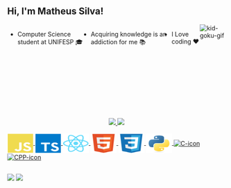 ## Hi, I'm Matheus Silva!

<div style="display: flex"><br>
  <ul style="display: flex">
    <li>Computer Science student at UNIFESP 🎓</li>
    <li>Acquiring knowledge is an addiction for me 📚</li>
    <li>I Love coding ❤️</li>
  </ul>
  <img style="display: flex" height="200" alt="kid-goku-gif" src="https://github.com/math-silva/math-silva/blob/main/kid-goku.gif">
</div><br>
<div align="center">
  <a href="https://github.com/math-silva">
  <img height="170em" src="https://github-readme-stats.vercel.app/api?username=math-silva&show_icons=true&theme=github_dark&include_all_commits=true&count_private=true"/>
  <img height="170em" src="https://github-readme-stats.vercel.app/api/top-langs/?username=math-silva&layout=compact&langs_count=7&theme=github_dark"/>
</div>
  
<div style="display: inline_block"><br>
  <img align="center" alt="Js-icon" height="45" width="60" src="https://raw.githubusercontent.com/devicons/devicon/master/icons/javascript/javascript-plain.svg">
  <img align="center" alt="Ts-icon" height="45" width="60" src="https://raw.githubusercontent.com/devicons/devicon/master/icons/typescript/typescript-plain.svg">
  <img align="center" alt="React-icon" height="45" width="60" src="https://raw.githubusercontent.com/devicons/devicon/master/icons/react/react-original.svg">
  <img align="center" alt="HTML-icon" height="45" width="60" src="https://raw.githubusercontent.com/devicons/devicon/master/icons/html5/html5-original.svg">
  <img align="center" alt="CSS-icon" height="45" width="60" src="https://raw.githubusercontent.com/devicons/devicon/master/icons/css3/css3-original.svg">
  <img align="center" alt="Python-icon" height="45" width="60" src="https://raw.githubusercontent.com/devicons/devicon/master/icons/python/python-original.svg">
  <img align="center" alt="C-icon" height="45" width="60" src="https://cdn.jsdelivr.net/gh/devicons/devicon/icons/c/c-original.svg">
  <img align="center" alt="CPP-icon" height="45" width="60" src="https://cdn.jsdelivr.net/gh/devicons/devicon/icons/cplusplus/cplusplus-original.svg">
</div>

  ##
 
<div>
  <a href = "mailto:matheus.souza28042001@gmail.com"><img src="https://img.shields.io/badge/-Gmail-%23333?style=for-the-badge&logo=gmail&logoColor=white" target="_blank"></a>
  <a href="https://www.linkedin.com/in/matheus-silva-563ab61b8/" target="_blank"><img src="https://img.shields.io/badge/-LinkedIn-%230077B5?style=for-the-badge&logo=linkedin&logoColor=white" target="_blank"></a>
</div>
